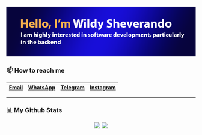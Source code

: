 <p align="center">
    <img src="https://github.com/wildyrando/wildyrando/blob/main/image.png?raw=true">
</p>


### 📫 How to reach me
|[Email](mailto:hai@wildyrando.com)|[WhatsApp](https://wa.me/628158000632)|[Telegram](https://t.me/wildyrando)|[Instagram](https://instagram.com/wildyrando)|
|:-|:-|:-|:-|
---

### 📊 My Github Stats
<div align="center">
    <img src="https://github-readme-stats.vercel.app/api?username=wildyrando&show_icons=true&theme=transparent" height="225"/>
    <img src="https://github-readme-stats.vercel.app/api/top-langs/?username=wildyrando&layout=compact&theme=transparent&langs_count=12" height="225"/>
</div>
